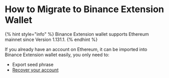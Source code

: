 # How to Migrate to Binance Extension Wallet

{% hint style="info" %}
Binance Extension wallet supports Ethereum mainnet since Version 1.131.1.
{% endhint %}

If you already have an account on Ethereum, it can be imported into Binance Extension wallet easily, you only need to:

* Export seed phrase
* [Recover your account](../beginers-guide/acc/recover.md)

